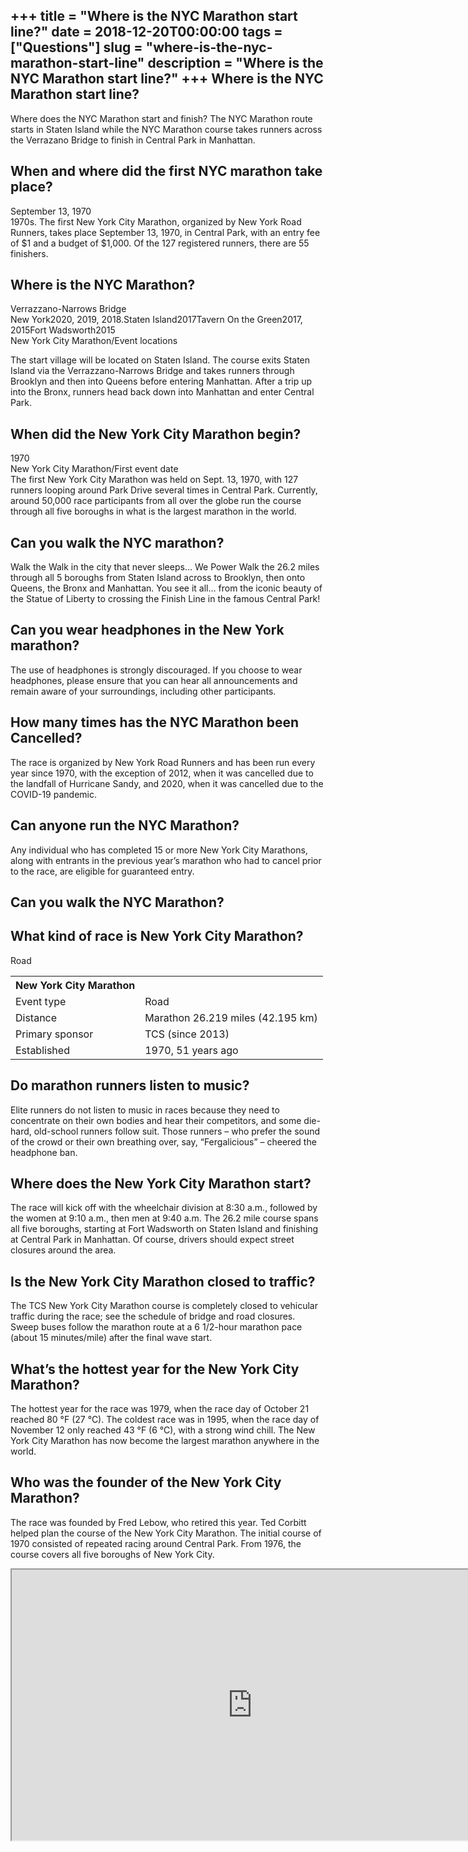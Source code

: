 +++
title = "Where is the NYC Marathon start line?"
date = 2018-12-20T00:00:00
tags = ["Questions"]
slug = "where-is-the-nyc-marathon-start-line"
description = "Where is the NYC Marathon start line?"
+++
Where is the NYC Marathon start line?
-------------------------------------

Where does the NYC Marathon start and finish? The NYC Marathon route starts in Staten Island while the NYC Marathon course takes runners across the Verrazano Bridge to finish in Central Park in Manhattan.

When and where did the first NYC marathon take place?
-----------------------------------------------------

September 13, 1970  
1970s. The first New York City Marathon, organized by New York Road Runners, takes place September 13, 1970, in Central Park, with an entry fee of $1 and a budget of $1,000. Of the 127 registered runners, there are 55 finishers.

Where is the NYC Marathon?
--------------------------

 Verrazzano-Narrows Bridge  
New York2020, 2019, 2018.Staten Island2017Tavern On the Green2017, 2015Fort Wadsworth2015  
New York City Marathon/Event locations

The start village will be located on Staten Island. The course exits Staten Island via the Verrazzano-Narrows Bridge and takes runners through Brooklyn and then into Queens before entering Manhattan. After a trip up into the Bronx, runners head back down into Manhattan and enter Central Park.

When did the New York City Marathon begin?
------------------------------------------

1970  
New York City Marathon/First event date  
The first New York City Marathon was held on Sept. 13, 1970, with 127 runners looping around Park Drive several times in Central Park. Currently, around 50,000 race participants from all over the globe run the course through all five boroughs in what is the largest marathon in the world.

Can you walk the NYC marathon?
------------------------------

Walk the Walk in the city that never sleeps… We Power Walk the 26.2 miles through all 5 boroughs from Staten Island across to Brooklyn, then onto Queens, the Bronx and Manhattan. You see it all… from the iconic beauty of the Statue of Liberty to crossing the Finish Line in the famous Central Park!

Can you wear headphones in the New York marathon?
-------------------------------------------------

The use of headphones is strongly discouraged. If you choose to wear headphones, please ensure that you can hear all announcements and remain aware of your surroundings, including other participants.

How many times has the NYC Marathon been Cancelled?
---------------------------------------------------

The race is organized by New York Road Runners and has been run every year since 1970, with the exception of 2012, when it was cancelled due to the landfall of Hurricane Sandy, and 2020, when it was cancelled due to the COVID-19 pandemic.

Can anyone run the NYC Marathon?
--------------------------------

Any individual who has completed 15 or more New York City Marathons, along with entrants in the previous year’s marathon who had to cancel prior to the race, are eligible for guaranteed entry.

Can you walk the NYC Marathon?
------------------------------

What kind of race is New York City Marathon?
--------------------------------------------

Road

<table><tr><th>New York City Marathon</th></tr><tr><td>Event type</td><td>Road</td></tr><tr><td>Distance</td><td>Marathon 26.219 miles (42.195 km)</td></tr><tr><td>Primary sponsor</td><td>TCS (since 2013)</td></tr><tr><td>Established</td><td>1970, 51 years ago</td></tr></table>

Do marathon runners listen to music?
------------------------------------

Elite runners do not listen to music in races because they need to concentrate on their own bodies and hear their competitors, and some die-hard, old-school runners follow suit. Those runners – who prefer the sound of the crowd or their own breathing over, say, “Fergalicious” – cheered the headphone ban.

Where does the New York City Marathon start?
--------------------------------------------

The race will kick off with the wheelchair division at 8:30 a.m., followed by the women at 9:10 a.m., then men at 9:40 a.m. The 26.2 mile course spans all five boroughs, starting at Fort Wadsworth on Staten Island and finishing at Central Park in Manhattan. Of course, drivers should expect street closures around the area.

Is the New York City Marathon closed to traffic?
------------------------------------------------

The TCS New York City Marathon course is completely closed to vehicular traffic during the race; see the schedule of bridge and road closures. Sweep buses follow the marathon route at a 6 1/2-hour marathon pace (about 15 minutes/mile) after the final wave start.

What’s the hottest year for the New York City Marathon?
-------------------------------------------------------

The hottest year for the race was 1979, when the race day of October 21 reached 80 °F (27 °C). The coldest race was in 1995, when the race day of November 12 only reached 43 °F (6 °C), with a strong wind chill. The New York City Marathon has now become the largest marathon anywhere in the world.

Who was the founder of the New York City Marathon?
--------------------------------------------------

The race was founded by Fred Lebow, who retired this year. Ted Corbitt helped plan the course of the New York City Marathon. The initial course of 1970 consisted of repeated racing around Central Park. From 1976, the course covers all five boroughs of New York City.

<iframe allow="accelerometer; autoplay; clipboard-write; encrypted-media; gyroscope; picture-in-picture" allowfullscreen="" class="__youtube_prefs__  epyt-is-override  no-lazyload" data-no-lazy="1" data-origheight="433" data-origwidth="770" data-skipgform_ajax_framebjll="" height="433" id="_ytid_28221" loading="lazy" src="https://www.youtube.com/embed/BlHbntVAMzM?enablejsapi=1&autoplay=0&cc_load_policy=0&cc_lang_pref=&iv_load_policy=1&loop=0&modestbranding=0&rel=1&fs=1&playsinline=0&autohide=2&theme=dark&color=red&controls=1&" title="YouTube player" width="770"></iframe>